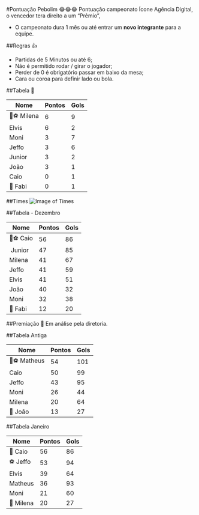 

#Pontuação Pebolim 😂😂😂
Pontuação campeonato Ícone Agência Digital, o vencedor tera direito a um “Prêmio”,
* O campeonato dura 1 mês ou até entrar um **novo integrante** para a equipe.

##Regras 👍
* Partidas de 5 Minutos ou até 6;
* Não é permitido rodar / girar o jogador;
* Perder de 0 é obrigatório passar em baixo da mesa;
* Cara ou coroa para definir lado ou bola.

##Tabela 👀

| Nome  | Pontos  | Gols  |  
|---|---|---|
| 👑⚽ Milena |  6 | 9  |
| Elvis | 6 | 2 |
| Moni | 3  | 7 |
| Jeffo | 3  | 6 |
| ️Junior  |  3 |  2 |
| João | 3  |  1 |
| Caio | 0  |  1 |
| 🔦 Fabi | 0  |  1 |

##Times
![Image of Times](https://www.iconeinternet.com.br/times.jpg?Ass)

##Tabela - Dezembro

| Nome  | Pontos  | Gols  |  
|---|---|---|
| 👑⚽ Caio | 56  |  86 |
| ️ Junior  |  47 |  85 |
| Milena |  41 | 67  |
| Jeffo | 41  | 59 |
| Elvis | 41 | 51 |
| João | 40  |  32 |
| Moni | 32  | 38 |
| 🔦 Fabi | 12  |  20 |

##Premiação 🎁
Em análise pela diretoria.

##Tabela Antiga

| Nome  | Pontos  | Gols  |  
|---|---|---|
| 👑⚽️ Matheus  |  54 |  101 |
| Caio | 50  | 99 |
| Jeffo | 43  |  95 |
| Moni |  26 | 44  |
| Milena | 20  |  64 |
| 🔦 João |  13 | 27  |

##Tabela Janeiro

| Nome  | Pontos  | Gols  |  
|---|---|---|
| 👑 Caio   | 56  | 86 |
| ⚽️ Jeffo  | 53  |  94 |
| Elvis  |  39 | 64  |
| Matheus  |  36 |  93 |
| Moni  |  21 | 60  |
| 🔦 Milena  | 20  |  27 |

